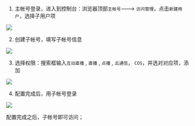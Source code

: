 1. 主帐号登录，进入到控制台：浏览器顶部`主帐号`---> `访问管理`，点击`新建用户`，选择子用户项

![](https://main.qcloudimg.com/raw/d2f03e6cf91e0ef8d07acd6993b6b660.png)


2. 创建子帐号，填写子帐号信息

![](https://main.qcloudimg.com/raw/61ce29892296290360a64e532fa938f8.png)

3. 选择权限：搜索框输入`互动直播` , `直播` , `点播` ,  `云通信`， `COS`，并选对对应项，添加

![](https://main.qcloudimg.com/raw/c368c111d1e4bded45eff7f4ca767169.png)

4. 配置完成后，用子帐号登录 

![](https://main.qcloudimg.com/raw/37a000a7c9af70f2c47d10a2320591be.png)



配置完成之后，子帐号即可访问；
